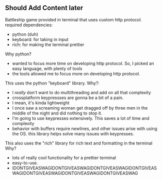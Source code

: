 ## Should Add Content later
Battleship game provided in terminal that uses custom http protocol. 
required dependencies:
- python (duh)
- keyboard: for taking in input
- rich: for making the terminal prettier

Why python?
- wanted to focus more time on developing http protocol. So, I picked an easy language, with plenty of tools
- the tools allowed me to focus more on developing http protocol.

This uses the python "keyboard" library. 
Why?:
- I *really* don't want to do multithreading and add on all that complexity
- crossplatform keypressses are gonna be a bit of a pain.
- I mean, it's kinda lightweight
- I once saw a screaming woman get dragged off by three men in the middle of the night and did nothing to stop it.
- I'm going to use keypresses extensively. This saves a lot of time and complexity
- behavior with buffers require newlines, and other issues arise with using the OS. this library helps solve many issues with keypresses. 

This also uses the "rich" library for rich text and formatting in the terminal
Why?
- lots of really cool functionality for a prettier terminal  
- easy-to-use.
- IDONTGIVEASWAGIDONTGIVEASWAGIDONTGIVEASWAGIDONTGIVEASWAGIDONTGIVEASWAGIDONTGIVEASWAGIDONTGIVEASWAG

